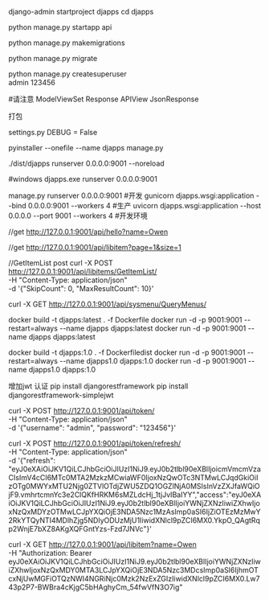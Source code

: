 django-admin startproject djapps
cd djapps

python manage.py startapp api




python manage.py makemigrations

python manage.py migrate 

python manage.py createsuperuser   
    admin 123456




#请注意
ModelViewSet
     Response
APIView
     JsonResponse


打包

settings.py
     DEBUG = False

pyinstaller --onefile --name djapps manage.py



./dist/djapps runserver 0.0.0.0:9001 --noreload



#windows djapps.exe runserver 0.0.0.0:9001


manage.py runserver 0.0.0.0:9001                                           #开发
gunicorn djapps.wsgi:application --bind 0.0.0.0:9001 --workers 4           #生产
uvicorn  djapps.wsgi:application --host 0.0.0.0 --port 9001 --workers 4    #开发环境

//get
http://127.0.0.1:9001/api/hello?name=Owen

//get
http://127.0.0.1:9001/api/libitem?page=1&size=1

//GetItemList  post
curl -X POST http://127.0.0.1:9001/api/libitems/GetItemList/ \
     -H "Content-Type: application/json" \
     -d '{"SkipCount": 0, "MaxResultCount": 10}'

curl -X GET http://127.0.0.1:9001/api/sysmenu/QueryMenus/



docker build -t djapps:latest . -f Dockerfile
docker run -d -p 9001:9001 --restart=always   --name djapps djapps:latest
docker run -d -p 9001:9001    --name djapps djapps:latest




docker build -t djapps:1.0 . -f Dockerfiledist
docker run -d -p 9001:9001 --restart=always   --name djapps1.0 djapps:1.0
docker run -d -p 9001:9001   --name djapps1.0 djapps:1.0





增加jwt 认证
pip install djangorestframework
pip install djangorestframework-simplejwt


curl -X POST http://127.0.0.1:9001/api/token/ \
     -H "Content-Type: application/json" \
     -d '{"username": "admin", "password": "123456"}'



curl -X POST http://127.0.0.1:9001/api/token/refresh/ \
     -H "Content-Type: application/json" \
     -d '{"refresh": "eyJ0eXAiOiJKV1QiLCJhbGciOiJIUzI1NiJ9.eyJ0b2tlbl90eXBlIjoicmVmcmVzaCIsImV4cCI6MTc0MTA2MzkzMCwiaWF0IjoxNzQwOTc3NTMwLCJqdGkiOiIzOTg0MWYxMTU2Njg0ZTVlOTdjZWU5ZDQ1OGZlNjA0MSIsInVzZXJfaWQiOjF9.vmhrtcmnYc3e2ClQKfHRKM6sMZLdcHj_1tjJvIBaIYY","access":"eyJ0eXAiOiJKV1QiLCJhbGciOiJIUzI1NiJ9.eyJ0b2tlbl90eXBlIjoiYWNjZXNzIiwiZXhwIjoxNzQxMDYzOTMwLCJpYXQiOjE3NDA5Nzc1MzAsImp0aSI6IjZiOTEzMzMwY2RkYTQyNTI4MDlhZjg5NDIyODUzMjU1IiwidXNlcl9pZCI6MX0.YkpO_QAgtRqp2WnjE7bXZ8AKgXQFGntYzs-Fzd7JNVc"}'

curl -X GET http://127.0.0.1:9001/api/libitem?name=Owen \
     -H "Authorization: Bearer eyJ0eXAiOiJKV1QiLCJhbGciOiJIUzI1NiJ9.eyJ0b2tlbl90eXBlIjoiYWNjZXNzIiwiZXhwIjoxNzQxMDY0MTA3LCJpYXQiOjE3NDA5Nzc3MDcsImp0aSI6IjhmOTcxNjUwMGFiOTQzNWI4NGRiNjc0Mzk2NzExZGIzIiwidXNlcl9pZCI6MX0.Lw743p2P7-BWBra4cKjgC5bHAghyCm_54fwVfN3O7ig"
